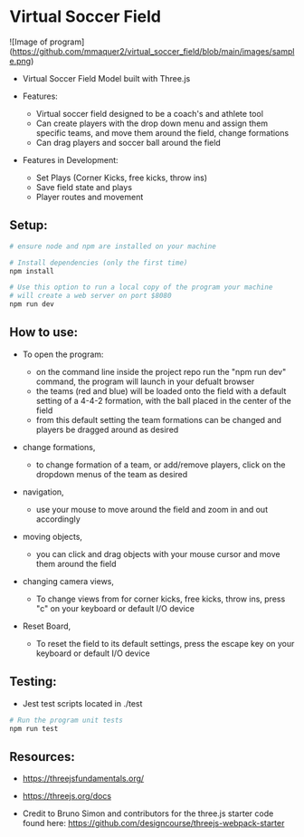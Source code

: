 # Virtual Soccer Field

![Image of program]
(https://github.com/mmaquer2/virtual_soccer_field/blob/main/images/sample.png)

- Virtual Soccer Field Model built with Three.js

- Features: 
    - Virtual soccer field designed to be a coach's and athlete tool
    - Can create players with the drop down menu and assign them specific teams, and move them around the field, change formations
    - Can drag players and soccer ball around the field 

- Features in Development:
    - Set Plays (Corner Kicks, free kicks, throw ins)
    - Save field state and plays
    - Player routes and movement

## Setup:
``` bash
# ensure node and npm are installed on your machine

# Install dependencies (only the first time)
npm install

# Use this option to run a local copy of the program your machine
# will create a web server on port $8080
npm run dev

```

## How to use:

- To open the program:
    - on the command line inside the project repo run the "npm run dev" command, the program will launch in your defualt browser
    - the teams (red and blue) will be loaded onto the field with a default setting of a 4-4-2 formation, with the ball placed in the center of the field
    - from this default setting the team formations can be changed and players be dragged around as desired 

- change formations,
    - to change formation of a team, or add/remove players, click on the dropdown menus of the team as desired

- navigation,
    - use your mouse to move around the field and zoom in and out accordingly

- moving objects,
    - you can click and drag objects with your mouse cursor and move them around the field 

- changing camera views,
    - To change views from for corner kicks, free kicks, throw ins, press "c" on your keyboard or default I/O device 

- Reset Board,
    - To reset the field to its default settings, press the escape key on your keyboard or default I/O device


## Testing:
- Jest test scripts located in ./test

```bash
# Run the program unit tests
npm run test

```

## Resources:
- https://threejsfundamentals.org/
- https://threejs.org/docs

- Credit to Bruno Simon and contributors for the three.js starter code found here:
https://github.com/designcourse/threejs-webpack-starter